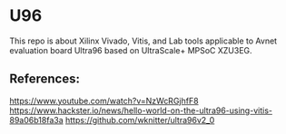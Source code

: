 # U96

This repo is about Xilinx Vivado, Vitis, and Lab tools applicable to Avnet evaluation board Ultra96 based on UltraScale+ MPSoC XZU3EG. 

## References: 

https://www.youtube.com/watch?v=NzWcRGjhfF8
https://www.hackster.io/news/hello-world-on-the-ultra96-using-vitis-89a06b18fa3a
https://github.com/wknitter/ultra96v2_0


